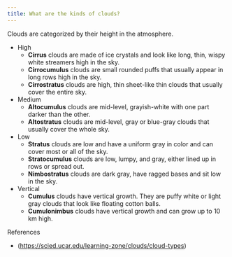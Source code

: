 ```yaml
---
title: What are the kinds of clouds?
---
```


Clouds are categorized by their height in the atmosphere.

* High
  * **Cirrus** clouds are made of ice crystals and look like long, thin, wispy white streamers high in the sky.
  * **Cirrocumulus** clouds are small rounded puffs that usually appear in long rows high in the sky.
  * **Cirrostratus** clouds are high, thin sheet-like thin clouds that usually cover the entire sky.
* Medium
  * **Altocumulus** clouds are mid-level, grayish-white with one part darker than the other. 
  * **Altostratus** clouds are mid-level, gray or blue-gray clouds that usually cover the whole sky.
* Low
  * **Stratus** clouds are low and have a uniform gray in color and can cover most or all of the sky.
  * **Stratocumulus** clouds are low, lumpy, and gray, either lined up in rows or spread out.
  * **Nimbostratus** clouds are dark gray, have ragged bases and sit low in the sky.
* Vertical
  * **Cumulus** clouds have vertical growth. They are puffy white or light gray clouds that look like floating cotton balls.
  * **Cumulonimbus** clouds have vertical growth and can grow up to 10 km high.

References

* (https://scied.ucar.edu/learning-zone/clouds/cloud-types)